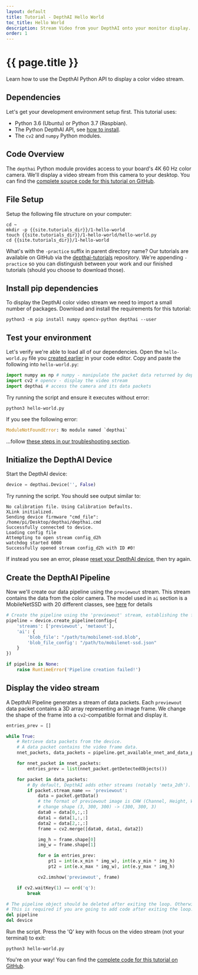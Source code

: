 ```yaml
---
layout: default
title: Tutorial - DepthAI Hello World
toc_title: Hello World
description: Stream Video from your DepthAI onto your monitor display.
order: 1
---
```


# {{ page.title }}

Learn how to use the DepthAI Python API to display a color video stream.

## Dependencies

Let's get your development environment setup first. This tutorial uses:

* Python 3.6 (Ubuntu) or Python 3.7 (Raspbian).
* The Python DepthAI API, see [how to install](/api#install).
* The `cv2` and `numpy` Python modules.  


## Code Overview

The `depthai` Python module provides access to your board's 4K 60 Hz color camera. 
We'll display a video stream from this camera to your desktop. 
You can find the [complete source code for this tutorial on GitHub](https://github.com/luxonis/depthai-tutorials/tree/master/1-hello-world).

## File Setup

Setup the following file structure on your computer:

```
cd ~
mkdir -p {{site.tutorials_dir}}/1-hello-world
touch {{site.tutorials_dir}}/1-hello-world/hello-world.py
cd {{site.tutorials_dir}}/1-hello-world
```

What's with the `-practice` suffix in parent directory name? Our tutorials are available on GitHub 
via the [depthai-tutorials](https://github.com/luxonis/depthai-tutorials) repository. 
We're appending `-practice` so you can distinguish between your work and our finished 
tutorials (should you choose to download those).


## Install pip dependencies

To display the DepthAI color video stream we need to import a small number of packages. 
Download and install the requirements for this tutorial:

```
python3 -m pip install numpy opencv-python depthai --user
```


## Test your environment

Let's verify we're able to load all of our dependencies. Open the `hello-world.py` file you 
[created earlier](#file-setup) in your code editor. Copy and paste the following into `hello-world.py`:


```py
import numpy as np # numpy - manipulate the packet data returned by depthai
import cv2 # opencv - display the video stream
import depthai # access the camera and its data packets
```

Try running the script and ensure it executes without error:

```
python3 hello-world.py
```

If you see the following error:

```py
ModuleNotFoundError: No module named `depthai`
```

...follow [these steps in our troubleshooting section](/troubleshooting/#depthai_import_error).

## Initialize the DepthAI Device

Start the DepthAI device:

```py
device = depthai.Device('', False)
```

Try running the script. You should see output similar to:

```
No calibration file. Using Calibration Defaults.
XLink initialized.
Sending device firmware "cmd_file": /home/pi/Desktop/depthai/depthai.cmd
Successfully connected to device.
Loading config file
Attempting to open stream config_d2h
watchdog started 6000
Successfully opened stream config_d2h with ID #0!
```

If instead you see an error, please [reset your DepthAI device](/troubleshooting#device_reset), then try again.

## Create the DepthAI Pipeline

Now we'll create our data pipeline using the `previewout` stream. This stream contains the data from the color camera.
The model used in `ai` section is a MobileNetSSD with 20 different classes, see [here](https://github.com/luxonis/depthai/blob/master/resources/nn/mobilenet-ssd/mobilenet-ssd.json) for details

```py
# Create the pipeline using the 'previewout' stream, establishing the first connection to the device.
pipeline = device.create_pipeline(config={
    'streams': ['previewout', 'metaout'],
    'ai': {
        'blob_file': "/path/to/mobilenet-ssd.blob",
        'blob_file_config': "/path/to/mobilenet-ssd.json"
    }
})

if pipeline is None:
    raise RuntimeError('Pipeline creation failed!')
```

## Display the video stream

A DepthAI Pipeline generates a stream of data packets. Each `previewout` data packet contains a 
3D array representing an image frame. 
We change the shape of the frame into a `cv2`-compatible format and display it.

```py
entries_prev = []

while True:
    # Retrieve data packets from the device.
    # A data packet contains the video frame data.
    nnet_packets, data_packets = pipeline.get_available_nnet_and_data_packets()

    for nnet_packet in nnet_packets:
        entries_prev = list(nnet_packet.getDetectedObjects())

    for packet in data_packets:
        # By default, DepthAI adds other streams (notably 'meta_2dh'). Only process `previewout`.
        if packet.stream_name == 'previewout':
            data = packet.getData()
            # the format of previewout image is CHW (Channel, Height, Width), but OpenCV needs HWC, so we
            # change shape (3, 300, 300) -> (300, 300, 3)
            data0 = data[0,:,:]
            data1 = data[1,:,:]
            data2 = data[2,:,:]
            frame = cv2.merge([data0, data1, data2])

            img_h = frame.shape[0]
            img_w = frame.shape[1]

            for e in entries_prev:
                pt1 = int(e.x_min * img_w), int(e.y_min * img_h)
                pt2 = int(e.x_max * img_w), int(e.y_max * img_h)

            cv2.imshow('previewout', frame)

    if cv2.waitKey(1) == ord('q'):
        break

# The pipeline object should be deleted after exiting the loop. Otherwise device will continue working.
# This is required if you are going to add code after exiting the loop.
del pipeline
del device
```

Run the script. Press the 'Q' key with focus on the video stream (not your terminal) to exit:

```
python3 hello-world.py
```

You're on your way! You can find the [complete code for this tutorial on GitHub](https://github.com/luxonis/depthai-tutorials/blob/master/1-hello-world/hello_world.py).
